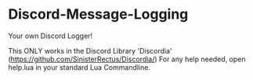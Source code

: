 # Discord-Message-Logging
Your own Discord Logger!

This ONLY works in the Discord Library 'Discordia' (https://github.com/SinisterRectus/Discordia/)
For any help needed, open help.lua in your standard Lua Commandline.
